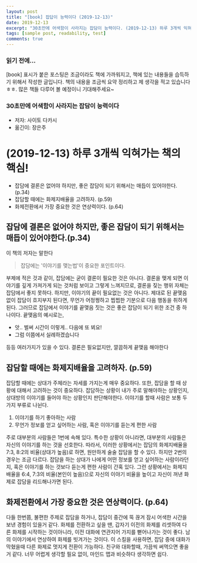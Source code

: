 ```yaml
---
layout: post
title: "[book] 잡답이 능력이다 (2019-12-13)"
date: 2019-12-13
excerpt: "30초만에 어색함이 사라지는 잡담이 능력이다. (2019-12-13) 하루 3개씩 익혀가는 책의 핵심!"
tags: [sample post, readability, test]
comments: true
---
```


### 읽기 전에...
[book] 표시가 붙은 포스팅은 조금이라도 책에 가까워지고, 책에 있는 내용들을 습득하기 위해서 작성한 글입니다. 책의 내용을 조금씩 요약 정리하고 제 생각을 적고 있습니다 ㅎㅎ. 많은 책들 다루어 볼 예정이니 기대해주세요~

### 30초만에 어색함이 사라지는 잡담이 능력이다
* 저자: 사이토 다카시 <br>
* 옮긴이: 장은주

# (2019-12-13) 하루 3개씩 익혀가는 책의 핵심!

* 잡담에 결론은 없어야 하지만, 좋은 잡담이 되기 위해서는 매듭이 있어야한다.(p.34)
* 잡담할 때에는 화제지배율을 고려하자. (p.59)
* 화제전환에서 가장 중요한 것은 연상력이다. (p.64)


## 잡담에 결론은 없어야 하지만, 좋은 잡담이 되기 위해서는 매듭이 있어야한다.(p.34)
이 책의 저자는 말한다
> 잡담에는 '이야기를 맺는법'이 중요한 포인트이다.

부제에 적은 것과 같이, 잡담에는 굳이 결론이 필요한 것은 아니다. 결론을 맺게 되면 이야기를 깊게 가져가게 되는 것처럼 보이고 그렇게 느껴지므로, 결론을 짖는 행위 자체는 잡담에서 좋지 못하다. 하지만, 이야기의 끝이 필요없는 것은 아니다. 제대로 된 끝맺음 없이 잡담이 흐지부지 된다면, 무언가 어정쩡하고 찝찝한 기분으로 다음 행동을 취하게 된다. 그러므로 잡담에서 이야기를 끝맺음 짓는 것은 좋은 잡담이 되기 위한 조건 중 하나이다. 끝맺음의 예시로는,

* 앗.. 벌써 시간이 이렇게.. 다음에 또 뵈요!
* 그럼 이쯤에서 실례하겠습니다

등등 여러가지가 있을 수 있다. 결론은 필요없지만, 깔끔하게 끝맺음 해야한다


## 잡담할 때에는 화제지배율을 고려하자. (p.59)
잡담할 때에는 상대가 주체라는 자세를 가지는게 매우 중요하다. 또한, 잡담을 할 때 상황에 대해서 고려하는 것이 중요하다. 잡담하는 상황이 내가 주로 말해야하는 상황인지, 상대방의 이야기를 들어야 하는 상황인지 판단해야한다. 이야기를 할때 사람은 보통 두가지 부류로 나뉜다.
1. 이야기를 하기 좋아하는 사람
2. 무언가 정보를 얻고 싶어하는 사람, 혹은 이야기를 듣는게 편한 사람

주로 대부분의 사람들은 1번에 속해 있다. 특수한 상황이 아니라면, 대부분의 사람들은 자신의 이야기를 하는 것을 선호한다. 따라서, 이러한 상황에서는 잡담의 화제지배율을 7:3, 8:2의 비율(상대가 높음)로 하면, 원만하게 술술 잡담을 할 수 있다. 하지만 2번의 경우는 조금 다르다. 잡담을 하는 상대가 나에게 어떤 정보를 얻고 싶어하는 사람이라던지, 혹은 이야기를 하는 것보다 듣는게 편한 사람이 간혹 있다. 그런 상황에서는 화제지배율을 6:4, 7:3의 비율(본인이 높음)으로 자신의 이야기 비율을 높이고 자신이 꺼낸 화제로 잡담을 리드해나가면 된다.


## 화제전환에서 가장 중요한 것은 연상력이다. (p.64)
다들 한번쯤, 불편한 주제로 잡담을 하거나, 잡담이 중간에 뚝 끊겨 잠시 어색한 시간을 보낸 경험이 있을거 같다. 화제를 전환하고 싶을 땐, 갑자기 이전의 화제를 리셋하여 다른 화제를 시작하는 것이아니라, 이전 대화에 연관지어 가지를 뻗어나가는 것이 좋다. 남의 이야기에서 연상하여 화제를 빗겨가는 것이다. 이 스킬을 사용하면, 잡담 중에 대화가 막혔을때 다른 화제로 멋지게 전환이 가능하다. 친구와 대화할때, 가끔씩 써먹으면 좋을거 같다. 너무 어렵게 생각할 필요 없이, 마인드 맵과 비슷하다 생각하면 쉽다.

